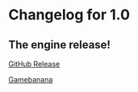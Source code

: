 # Changelog for 1.0

## The engine release!

[GitHub Release](https://github.com/Goldie5fnf/Kade-Engine-Legacy/releases/tag/1.0)

[Gamebanana](https://gamebanana.com/tools/12083)
